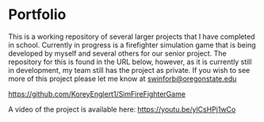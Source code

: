 # Portfolio

This is a working repository of several larger projects that I have completed in school. Currently in progress is a firefighter simulation game that is being developed by
myself and several others for our senior project. The repository for this is found in the URL below, however, as it is currently still in development, my team still has the project
as private. If you wish to see more of this project please let me know at swinforb@oregonstate.edu

https://github.com/KoreyEnglert1/SimFireFighterGame

A video of the project is available here: https://youtu.be/ylCsHPj1wCo
